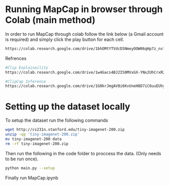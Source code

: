 # Running MapCap in browser through Colab (main method)
In order to run MapCap through colab follow the link below (a Gmail account is required) and simply click the play button for each cell.
```bash
https://colab.research.google.com/drive/1bhOMtYTVdcD5NmeyOOW06qHp7z_nsf4Q
```

Refrences
```bash
#Clip Explainaility
https://colab.research.google.com/drive/1w4Gacs4BJ2IS0MVxGX-YNx2UhCrxR2og?usp=sharing

#ClipCap Inference
https://colab.research.google.com/drive/1G0krJmgAV8i6KvUneH8D7iC6uuEUhyAv?usp=sharing
```

# Setting up the dataset locally
To setup the dataset run the following commands

```bash
wget http://cs231n.stanford.edu/tiny-imagenet-200.zip
unzip -qq 'tiny-imagenet-200.zip'
mv tiny-imagenet-200 data
rm -rf tiny-imagenet-200.zip
```

Then run the following in the code folder to proccess the data. (Only needs to be run once).
```bash
python main.py --setup
```

Finally run MapCap.ipynb
